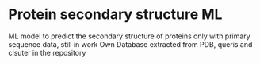 # Protein secondary structure ML
 ML model to predict the secondary structure of proteins only with primary sequence data, still in work
 Own Database extracted from PDB, queris and clsuter in the repository
